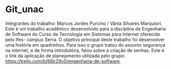 # Git_unac
Integrantes do trabalho: Marcos Jordes Purcino / Vânia Silvares Marquiori.
Este é um trabalho acadêmico desenvolvido para a disciplina de Engenharia de Software do Curso de Tecnologia em Sistemas para Internet oferecido pelo Ifes- campus Serra. 
O objetivo principal deste trabalho foi desenvolver uma história em quadrinhos. Para isso o grupo tratou do assunto segurança na internet, e de forma introdutória, falou sobre a criação de senhas.
Este é o link da aplicação de planejamento utilizada pelo grupo: https://trello.com/b/68ir29v0/engenharia-de-software.
